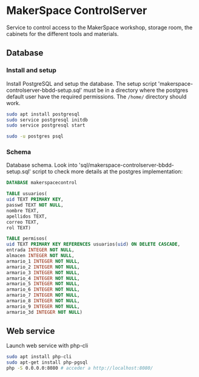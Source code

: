 # MakerSpace ControlServer

Service to control access to the MakerSpace workshop, storage room, the cabinets for the different tools and materials.


## Database

### Install and setup

Install PostgreSQL and setup the database. The setup script 'makerspace-controlserver-bbdd-setup.sql' must be in a directory where the postgres default user have the required permissions. The `/home/` directory should work.
```sh
sudo apt install postgresql
sudo service postgresql initdb
sudo service postgresql start

sudo -u postgres psql
```


### Schema

Database schema. Look into 'sql/makerspace-controlserver-bbdd-setup.sql' script to check more details at the postgres implementation:
```sql
DATABASE makerspacecontrol

TABLE usuarios(
uid TEXT PRIMARY KEY,
passwd TEXT NOT NULL,
nombre TEXT,
apellidos TEXT,
correo TEXT,
rol TEXT)

TABLE permisos(
uid TEXT PRIMARY KEY REFERENCES usuarios(uid) ON DELETE CASCADE,
entrada INTEGER NOT NULL,
almacen INTEGER NOT NULL,
armario_1 INTEGER NOT NULL,
armario_2 INTEGER NOT NULL,
armario_3 INTEGER NOT NULL,
armario_4 INTEGER NOT NULL,
armario_5 INTEGER NOT NULL,
armario_6 INTEGER NOT NULL,
armario_7 INTEGER NOT NULL,
armario_8 INTEGER NOT NULL,
armario_9 INTEGER NOT NULL,
armario_3d INTEGER NOT NULL)
```


## Web service

Launch web service with php-cli
```sh
sudo apt install php-cli
sudo apt-get install php-pgsql
php -S 0.0.0.0:8080 # acceder a http://localhost:8080/
```